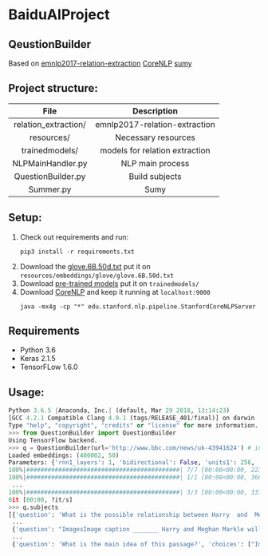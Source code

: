 # BaiduAIProject

## QeustionBuilder

Based on [emnlp2017-relation-extraction](https://github.com/UKPLab/emnlp2017-relation-extraction) [CoreNLP](https://stanfordnlp.github.io/CoreNLP/) [sumy](https://pypi.org/project/sumy/) 

## Project structure:

|         File         |          Description           |
| :------------------: | :----------------------------: |
| relation_extraction/ | emnlp2017-relation-extraction  |
|      resources/      |      Necessary resources       |
|    trainedmodels/    | models for relation extraction |
|  NLPMainHandler.py   |        NLP main process        |
|  QuestionBuilder.py  |         Build subjects         |
|      Summer.py       |              Sumy              |

## Setup:

1. Check out requirements and run: </br>
    ```
    pip3 install -r requirements.txt
    ```
2. Download the [glove.6B.50d.txt](http://nlp.stanford.edu/data/glove.6B.zip) put it on `resources/embeddings/glove/glove.6B.50d.txt`
3. Download [pre-trained models](https://www.ukp.tu-darmstadt.de/fileadmin/user_upload/Group_UKP/data/wikipediaWikidata/EMNLP2017_DS_IG_relation_extraction_trained_models.zip) put it on `trainedmodels/`
3. Download [CoreNLP](https://stanfordnlp.github.io/CoreNLP/download.html) and keep it running at `localhost:9000` </br>
    ```
    java -mx4g -cp "*" edu.stanford.nlp.pipeline.StanfordCoreNLPServer
    ```

## Requirements

- Python 3.6
- Keras 2.1.5
- TensorFLow 1.6.0

## Usage:

```python
Python 3.6.5 |Anaconda, Inc.| (default, Mar 29 2018, 13:14:23)
[GCC 4.2.1 Compatible Clang 4.0.1 (tags/RELEASE_401/final)] on darwin
Type "help", "copyright", "credits" or "license" for more information.
>>> from QuestionBuilder import QuestionBuilder
Using TensorFlow backend.
>>> q = QuestionBuilder(url='http://www.bbc.com/news/uk-43941624') # input could url or file or string
Loaded embeddings: (400002, 50)
Parameters: {'rnn1_layers': 1, 'bidirectional': False, 'units1': 256, 'dropout1': 0.5, 'optimizer': 'adam', 'window_size': 3, 'position_emb': 3, 'batch_size': 128, 'gpu': True, 'property2idx': 'property2idx.txt', 'wordembeddings': 'resources/embeddings/glove/glove.6B.50d.txt', 'max_sent_len': 36}
100%|###########################################| 7/7 [00:00<00:00, 2236.45it/s]
100%|###########################################| 1/1 [00:00<00:00, 3688.92it/s]
 ...
100%|###########################################| 3/3 [00:00<00:00, 3370.72it/s]
0it [00:00, ?it/s]
>>> q.subjects
[{'question': 'What is the possible relationship between Harry  and  Meghan Markle can you infer from the passage?', 'choices': ['cast member', 'instance of', 'place of birth', 'subclass of'], 'answer': 'A'}, 
 ...
 {'question': "ImagesImage caption _______ Harry and Meghan Markle will be married by the Archbishop of Canterbury on 19 May The BBC has waived the TV licence fee for communities wanting to watch Prince Harry and Meghan Markle 's wedding ", 'choices': ['Prince', 'spokesman', 'Rev', 'Archbishop'], 'answer': 'A'}, 
 ...
 {'question': 'What is the main idea of this passage?', 'choices': ["Image copyrightAFP/Getty ImagesImage caption Prince Harry and Meghan Markle will be married by the Archbishop of Canterbury on 19 May The BBC has waived the TV licence fee for communities wanting to watch Prince Harry and Meghan Markle's wedding.", '"The BBC considers that the royal wedding is such an event."', 'Usually a premises must be covered by a TV licence for showing live TV or iPlayer, but this can be waived in exceptional circumstances.', 'For those communities interested in watching the FA Cup final, which will be broadcast on BBC One at 17:15 BST, a BBC Press Office spokesman said:'], 'answer': 'A'}]
```

